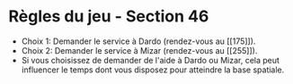 # Règles du jeu - Section 46

- Choix 1: Demander le service à Dardo (rendez-vous au [[175]]).
- Choix 2: Demander le service à Mizar (rendez-vous au [[255]]).
- Si vous choisissez de demander de l'aide à Dardo ou Mizar, cela peut influencer le temps dont vous disposez pour atteindre la base spatiale.